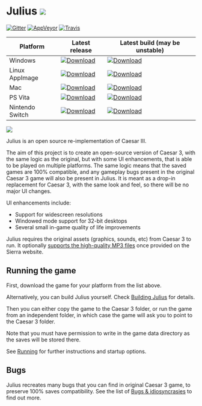 # Julius ![](res/julius_48.png)

[![Gitter](https://badges.gitter.im/julius-game/community.svg)](https://gitter.im/julius-game/community) [![AppVeyor](https://ci.appveyor.com/api/projects/status/github/bvschaik/julius?branch=master&svg=true)](https://ci.appveyor.com/project/bvschaik/julius) [![Travis](https://api.travis-ci.org/bvschaik/julius.svg?branch=master)](https://travis-ci.org/bvschaik/julius)

| Platform | Latest release | Latest build (may be unstable) |
|----------|----------------|-----------------|
| Windows  | [![Download](https://api.bintray.com/packages/bvschaik/julius/windows-release/images/download.svg)](https://bintray.com/bvschaik/julius/windows-release/_latestVersion) | [![Download](https://api.bintray.com/packages/bvschaik/julius/windows-unstable/images/download.svg)](https://bintray.com/bvschaik/julius/windows-unstable/_latestVersion#files) |
| Linux AppImage | [![Download](https://api.bintray.com/packages/bvschaik/julius/linux-release/images/download.svg)](https://bintray.com/bvschaik/julius/linux-release/_latestVersion#files) | [![Download](https://api.bintray.com/packages/bvschaik/julius/linux-unstable/images/download.svg)](https://bintray.com/bvschaik/julius/linux-unstable/_latestVersion#files) |
| Mac | [![Download](https://api.bintray.com/packages/bvschaik/julius/mac-release/images/download.svg)](https://bintray.com/bvschaik/julius/mac-release/_latestVersion) | [![Download](https://api.bintray.com/packages/bvschaik/julius/mac-unstable/images/download.svg)](https://bintray.com/bvschaik/julius/mac-unstable/_latestVersion#files) |
| PS Vita | [![Download](https://api.bintray.com/packages/bvschaik/julius/vita-release/images/download.svg)](https://bintray.com/bvschaik/julius/vita-release/_latestVersion) | [![Download](https://api.bintray.com/packages/bvschaik/julius/vita-unstable/images/download.svg)](https://bintray.com/bvschaik/julius/vita-unstable/_latestVersion#files) |
| Nintendo Switch | [![Download](https://api.bintray.com/packages/bvschaik/julius/switch-release/images/download.svg)](https://bintray.com/bvschaik/julius/switch-release/_latestVersion) | [![Download](https://api.bintray.com/packages/bvschaik/julius/switch-unstable/images/download.svg)](https://bintray.com/bvschaik/julius/switch-unstable/_latestVersion#files) |

![](https://github.com/bvschaik/julius/blob/master/res/sce_sys/livearea/contents/bg.png?raw=true)

Julius is an open source re-implementation of Caesar III.

The aim of this project is to create an open-source version of Caesar 3, with the same logic
as the original, but with some UI enhancements, that is able to be played on multiple platforms.
The same logic means that the saved games are 100% compatible, and any gameplay bugs
present in the original Caesar 3 game will also be present in Julius.
It is meant as a drop-in replacement for Caesar 3, with the same look and feel, so there will be no major UI changes.

UI enhancements include:
- Support for widescreen resolutions
- Windowed mode support for 32-bit desktops
- Several small in-game quality of life improvements

Julius requires the original assets (graphics, sounds, etc) from Caesar 3 to run.
It optionally [supports the high-quality MP3 files](https://github.com/bvschaik/julius/wiki/MP3-Support) once provided on the
Sierra website.

## Running the game

First, download the game for your platform from the list above.

Alternatively, you can build Julius yourself. Check [Building Julius](doc/BUILDING.md)
for details.

Then you can either copy the game to the Caesar 3 folder, or run the game from an independent
folder, in which case the game will ask you to point to the Caesar 3 folder.

Note that you must have permission to write in the game data directory as the saves will be
stored there.

See [Running](doc/RUNNING.md) for further instructions and startup options.

## Bugs

Julius recreates many bugs that you can find in original Caesar 3 game, to preserve 100% saves compatibility. See the list of [Bugs & idiosyncrasies](doc/bugs.md) to find out more.
